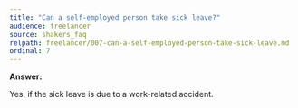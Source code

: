 ```yaml
---
title: "Can a self-employed person take sick leave?"
audience: freelancer
source: shakers_faq
relpath: freelancer/007-can-a-self-employed-person-take-sick-leave.md
ordinal: 7
---
```


**Answer:**

Yes, if the sick leave is due to a work-related accident.

